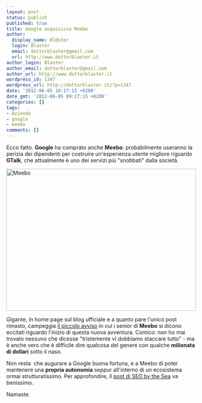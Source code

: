 ```yaml
---
layout: post
status: publish
published: true
title: Google acquisisce Meebo
author:
  display_name: Bl@ster
  login: Blaster
  email: dottorblaster@gmail.com
  url: http://www.dottorblaster.it
author_login: Blaster
author_email: dottorblaster@gmail.com
author_url: http://www.dottorblaster.it
wordpress_id: 1347
wordpress_url: http://dottorblaster.it/?p=1347
date: '2012-06-05 10:17:15 +0200'
date_gmt: '2012-06-05 09:17:15 +0200'
categories: []
tags:
- Aziende
- google
- meebo
comments: []
---
```

<p>Ecco fatto. <strong>Google</strong> ha comprato anche <strong>Meebo</strong>: probabilmente useranno la perizia dei dipendenti per costruire un'esperienza utente migliore riguardo <strong>GTalk</strong>, che attualmente è uno dei servizi più "snobbati" dalla società.</p>
<p><img class="aligncenter" title="Meebo" src="http://farm1.staticflickr.com/37/125487019_88cd7cda2a.jpg" alt="Meebo" width="500" height="375" /></p>
<p>Gigante, in home page sul blog ufficiale e a quanto pare l'unico post rimasto, campeggia <a href="http://blog.meebo.com/">il piccolo avviso</a> in cui i senior di <strong>Meebo</strong> si dicono eccitati riguardo l'inizio di questa nuova avventura. Comico: non ho mai trovato nessuno che dicesse "tristemente vi dobbiamo staccare tutto" - ma è anche vero che è difficile dire qualcosa del genere con qualche <strong>milionata di dollari</strong> sotto il naso.</p>
<p>Non resta  che augurare a Google buona fortuna, e a Meebo di poter mantenere una <strong>propria autonomia</strong> seppur all'interno di un ecosistema ormai strutturatissimo. Per approfondire, il <a href="http://www.seobythesea.com/2012/06/google-acquires-meebo-and-meebo-patent-filings/">post di SEO by the Sea</a> va benissimo.</p>
<p>Namaste.</p>
